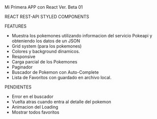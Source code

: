 Mi Primera APP con React Ver. Beta 01

REACT 
REST-API 
STYLED COMPONENTS


FEATURES

 - Muestra los pokemones utilizando informacion del servicio Pokeapi y obteniendo los datos de un JSON
 - Grid system (para los pokemones)
 - Colores y background dinamicos.
 - Responsive
 - Carga parcial de los Pokemones
 - Paginador
 - Buscador de Pokemon con Auto-Complete
 - Lista de Favoritos con guardado en archivo local.

PENDIENTES

- Error en el buscador
- Vuelta atras cuando entra al detalle del pokemon
- Animacion del Loading
- Mostrar todos favoritos



